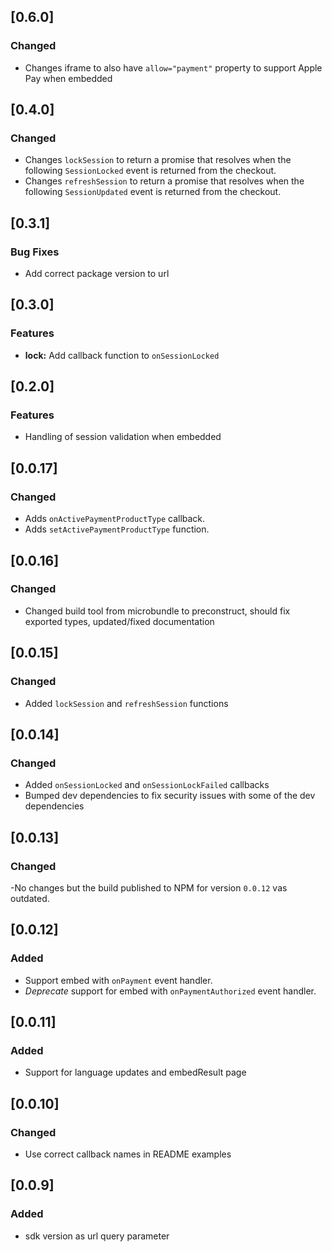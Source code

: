 ## [0.6.0]
### Changed

- Changes iframe to also have `allow="payment"` property to support Apple Pay when embedded

## [0.4.0]

### Changed

-  Changes `lockSession` to return a promise that resolves when the following `SessionLocked` event is returned from the checkout.
-  Changes `refreshSession` to return a promise that resolves when the following `SessionUpdated` event is returned from the checkout.

## [0.3.1]

### Bug Fixes
* Add correct package version to url

## [0.3.0]

### Features

* **lock:** Add callback function to `onSessionLocked`

## [0.2.0]

### Features

* Handling of session validation when embedded

## [0.0.17]

### Changed

-  Adds `onActivePaymentProductType` callback.
-  Adds `setActivePaymentProductType` function.

## [0.0.16]

### Changed

-   Changed build tool from microbundle to preconstruct, should fix exported types, updated/fixed documentation

## [0.0.15]

### Changed

- Added `lockSession` and `refreshSession` functions

## [0.0.14]

### Changed

-   Added `onSessionLocked` and `onSessionLockFailed` callbacks
-   Bumped dev dependencies to fix security issues with some of the
    dev dependencies

## [0.0.13]

### Changed

-No changes but the build published to NPM for version `0.0.12` vas outdated.

## [0.0.12]

### Added

-   Support embed with `onPayment` event handler.
-   _Deprecate_ support for embed with `onPaymentAuthorized` event handler.

## [0.0.11]

### Added

-   Support for language updates and embedResult page

## [0.0.10]

### Changed

-   Use correct callback names in README examples

## [0.0.9]

### Added

-   sdk version as url query parameter
